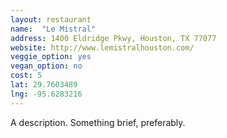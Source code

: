 ```yaml
---
layout: restaurant
name:  "Le Mistral"
address: 1400 Eldridge Pkwy, Houston, TX 77077
website: http://www.lemistralhouston.com/
veggie_option: yes
vegan_option: no
cost: 5
lat: 29.7603489
lng: -95.6283216
---
```


A description. Something brief, preferably.
